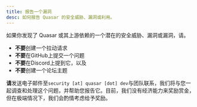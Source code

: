 ```yaml
---
title: 报告一个漏洞
desc: 如何报告 Quasar 的安全威胁、漏洞或利用。
---
```


如果你发现了 Quasar 或其上游依赖的一个潜在的安全威胁、漏洞或漏洞，请。

- **不要**创建一个拉动请求
- **不要**在GitHub上提交一个问题
- **不要**在Discord上提到它，以及
- **不要**创建一个论坛主题

**请**发送电子邮件至`security [at] quasar [dot] dev`与团队联系，我们将与您一起调查和处理这个问题，并帮助您报告它。目前，我们没有经济能力来奖励赏金，但在极端情况下，我们会酌情考虑给予奖励。
